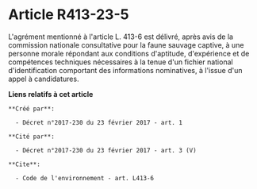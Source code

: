 # Article R413-23-5

L'agrément mentionné à l'article L. 413-6 est délivré, après avis de la commission nationale consultative pour la faune
sauvage captive, à une personne morale répondant aux conditions d'aptitude, d'expérience et de compétences techniques
nécessaires à la tenue d'un fichier national d'identification comportant des informations nominatives, à l'issue d'un appel à
candidatures.

**Liens relatifs à cet article**

	**Créé par**:

	  - Décret n°2017-230 du 23 février 2017 - art. 1

	**Cité par**:

	  - Décret n°2017-230 du 23 février 2017 - art. 3 (V)

	**Cite**:

	  - Code de l'environnement - art. L413-6
